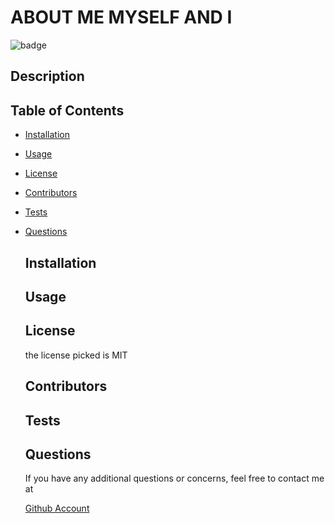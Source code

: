 # ABOUT ME MYSELF AND I
  
  ![badge](https://img.shields.io/badge/MIT-License-<color>)

 ## Description  


## Table of Contents

* [Installation](#Installation)
* [Usage](#Usage)
* [License](#License)
* [Contributors](#Contributors)
* [Tests](#Tests)
* [Questions](#Questions)
    

    ## Installation  
    

    ## Usage   
    

    ## License 
    the license picked is  MIT

    ## Contributors  
    

    ## Tests  
    

    ## Questions  
    If you have any additional questions or concerns, feel free to contact me at  
    

    [Github Account](https://www.Github.com/)
   

   




  